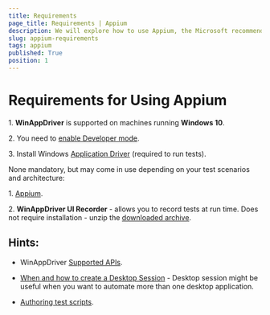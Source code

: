 ```yaml
---
title: Requirements
page_title: Requirements | Appium
description: We will explore how to use Appium, the Microsoft recommended open source test automation framework, with Telerik UI for WinForms.  
slug: appium-requirements
tags: appium
published: True
position: 1 
---
```


# Requirements for Using Appium 

1\. **WinAppDriver** is supported on machines running **Windows 10**.

2\. You need to [enable Developer mode](https://docs.microsoft.com/en-us/windows/apps/get-started/enable-your-device-for-development).

3\. Install Windows [Application Driver](https://github.com/Microsoft/WinAppDriver/releases) (required to run tests).

None mandatory, but may come in use depending on your test scenarios and architecture:

1\. [Appium](http://appium.io/).

2\. **WinAppDriver UI Recorder** - allows you to record tests at run time. Does not require installation - unzip the [downloaded archive](https://github.com/Microsoft/WinAppDriver/releases).

##  Hints:

* WinAppDriver [Supported APIs](https://github.com/microsoft/WinAppDriver/wiki/Supported-APIs).

* [When and how to create a Desktop Session](https://github.com/microsoft/WinAppDriver/wiki/Frequently-Asked-Questions#when-and-how-to-create-a-desktop-session) - Desktop session might be useful when you want to automate more than one desktop application.

* [Authoring test scripts](https://github.com/microsoft/WinAppDriver/blob/master/Docs/AuthoringTestScripts.md).

 
